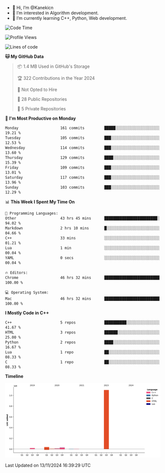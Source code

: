 - 👋 Hi, I’m @Kanekicn
- 👀 I’m interested in Algorithm development.
- 🌱 I’m currently learning C++, Python, Web development.

<!---
cotecsz/cotecsz is a ✨ special ✨ repository because its `README.md` (this file) appears on your GitHub profile.
You can click the Preview link to take a look at your changes.
--->

<!--START_SECTION:waka-->
![Code Time](http://img.shields.io/badge/Code%20Time-1%2C972%20hrs%2034%20mins-blue)

![Profile Views](http://img.shields.io/badge/Profile%20Views-8-blue)

![Lines of code](https://img.shields.io/badge/From%20Hello%20World%20I%27ve%20Written-1.2%20million%20lines%20of%20code-blue)

**🐱 My GitHub Data** 

> 📦 1.4 MB Used in GitHub's Storage 
 > 
> 🏆 322 Contributions in the Year 2024
 > 
> 🚫 Not Opted to Hire
 > 
> 📜 28 Public Repositories 
 > 
> 🔑 5 Private Repositories 
 > 
📅 **I'm Most Productive on Monday** 

```text
Monday                   161 commits         █████░░░░░░░░░░░░░░░░░░░░   19.21 % 
Tuesday                  105 commits         ███░░░░░░░░░░░░░░░░░░░░░░   12.53 % 
Wednesday                114 commits         ███░░░░░░░░░░░░░░░░░░░░░░   13.60 % 
Thursday                 129 commits         ████░░░░░░░░░░░░░░░░░░░░░   15.39 % 
Friday                   109 commits         ███░░░░░░░░░░░░░░░░░░░░░░   13.01 % 
Saturday                 117 commits         ███░░░░░░░░░░░░░░░░░░░░░░   13.96 % 
Sunday                   103 commits         ███░░░░░░░░░░░░░░░░░░░░░░   12.29 % 
```


📊 **This Week I Spent My Time On** 

```text
💬 Programming Languages: 
Other                    43 hrs 45 mins      ████████████████████████░   94.02 % 
Markdown                 2 hrs 10 mins       █░░░░░░░░░░░░░░░░░░░░░░░░   04.66 % 
C++                      33 mins             ░░░░░░░░░░░░░░░░░░░░░░░░░   01.21 % 
Lua                      1 min               ░░░░░░░░░░░░░░░░░░░░░░░░░   00.04 % 
YAML                     0 secs              ░░░░░░░░░░░░░░░░░░░░░░░░░   00.04 % 

🔥 Editors: 
Chrome                   46 hrs 32 mins      █████████████████████████   100.00 % 

💻 Operating System: 
Mac                      46 hrs 32 mins      █████████████████████████   100.00 % 
```

**I Mostly Code in C++** 

```text
C++                      5 repos             ██████████░░░░░░░░░░░░░░░   41.67 % 
HTML                     3 repos             ██████░░░░░░░░░░░░░░░░░░░   25.00 % 
Python                   2 repos             ████░░░░░░░░░░░░░░░░░░░░░   16.67 % 
Lua                      1 repo              ██░░░░░░░░░░░░░░░░░░░░░░░   08.33 % 
C                        1 repo              ██░░░░░░░░░░░░░░░░░░░░░░░   08.33 % 
```



**Timeline**

![Lines of Code chart](https://raw.githubusercontent.com/Kanekicn/Kanekicn/master/assets/bar_graph.png)


 Last Updated on 13/11/2024 16:39:29 UTC
<!--END_SECTION:waka-->
